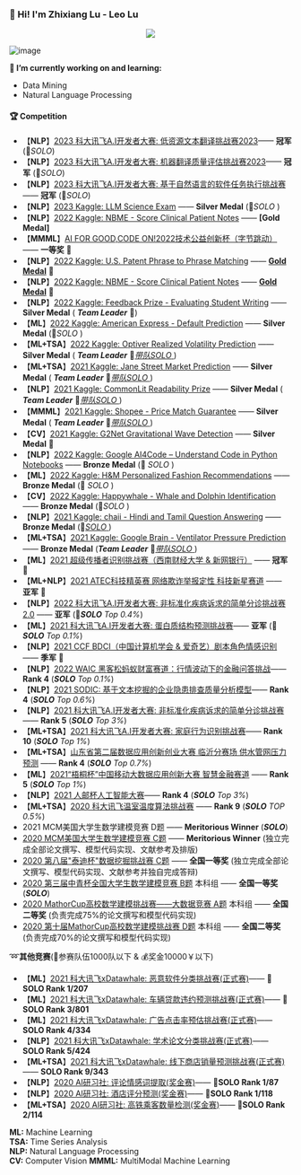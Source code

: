 ### :wave: Hi! I'm Zhixiang Lu - Leo Lu
<p align="center"> 
 <img src="https://profile-counter.glitch.me/Leo1998-Lu/count.svg"/>
</p>


![image](https://github.com/Leo1998-Lu/Leo1998-Lu/assets/57436423/79bb93e7-cf8e-4285-86a7-21738bdb6010)




****🔭 I’m currently working on and learning:****
  - Data Mining
  - Natural Language Processing
  
#### :trophy: Competition
  - 【**NLP**】[2023 科大讯飞A.I开发者大赛: 低资源文本翻译挑战赛2023](https://challenge.xfyun.cn/topic/info?type=multi-language-2023)—— **冠军** (🏅️*SOLO*)
  - 【**NLP**】[2023 科大讯飞A.I开发者大赛: 机器翻译质量评估挑战赛2023](https://challenge.xfyun.cn/topic/info?type=translation-quality-2023)—— **冠军** (🏅️*SOLO*)
  - 【**NLP**】[2023 科大讯飞A.I开发者大赛: 基于自然语言的软件任务执行挑战赛](https://challenge.xfyun.cn/topic/info?type=software-task)—— **冠军** (🏅️*SOLO*)
  - 【**NLP**】[2023 Kaggle: LLM Science Exam](https://www.kaggle.com/competitions/kaggle-llm-science-exam) —— **Silver Medal** (🥈*SOLO* )
  - 【**NLP**】[2022 Kaggle: NBME - Score Clinical Patient Notes](https://www.kaggle.com/competitions/nbme-score-clinical-patient-notes) —— **[Gold Medal]**
  - 【**MMML**】[AI FOR GOOD,CODE ON!2022技术公益创新杯（字节跳动）](https://codeon.bytedance.com/v3/news-detail.html?id=22) —— **一等奖** 🏅️ 
  - 【**NLP**】[2022 Kaggle: U.S. Patent Phrase to Phrase Matching](https://www.kaggle.com/competitions/us-patent-phrase-to-phrase-matching) —— **[Gold Medal](https://www.kaggle.com/competitions/us-patent-phrase-to-phrase-matching/discussion/332567)** 🏅️
  - 【**NLP**】[2022 Kaggle: NBME - Score Clinical Patient Notes](https://www.kaggle.com/competitions/nbme-score-clinical-patient-notes) —— **[Gold Medal](https://www.kaggle.com/competitions/nbme-score-clinical-patient-notes/discussion/322962)** 🏅️
  - 【**NLP**】[2022 Kaggle: Feedback Prize - Evaluating Student Writing](https://www.kaggle.com/competitions/feedback-prize-2021) —— **Silver Medal** ( ***Team Leader***  🥈)
  - 【**ML**】[2022 Kaggle: American Express - Default Prediction](https://www.kaggle.com/competitions/amex-default-prediction) —— **Silver Medal** (🥈*SOLO* )
  - 【**ML+TSA**】[2022 Kaggle: Optiver Realized Volatility Prediction](https://www.kaggle.com/c/optiver-realized-volatility-prediction) —— **Silver Medal** ( ***Team Leader***  🥈[*带队SOLO* ](https://www.kaggle.com/leolu1998/lgbm-tabnet-nn-no-leaks-stratifiedgroupkfold))
  - 【**ML+TSA**】[2021 Kaggle: Jane Street Market Prediction](https://www.kaggle.com/c/jane-street-market-prediction) —— **Silver Medal** ( ***Team Leader***  🥈[*带队SOLO* ](https://github.com/Leo1998-Lu/Kaggle-Jane-Street-Market-Prediction-Silver-Medal-solution))
  - 【**NLP**】[2021 Kaggle: CommonLit Readability Prize](https://www.kaggle.com/c/commonlitreadabilityprize) —— **Silver Medal** ( ***Team Leader***  🥈[*带队SOLO* ](https://github.com/Leo1998-Lu/CommonLit-Readability-Prize-Silver-Medal-Solution))
  - 【**MMML**】[2021 Kaggle: Shopee - Price Match Guarantee](https://www.kaggle.com/c/shopee-product-matching) —— **Silver Medal** ( ***Team Leader***  🥈[*带队SOLO* ](https://www.kaggle.com/leolu1998/nfnet-l0-efficientnet-b5-ensemble-inference))
  - 【**CV**】[2021 Kaggle: G2Net Gravitational Wave Detection](https://www.kaggle.com/competitions/g2net-gravitational-wave-detection) —— **Silver Medal** 🥈
  - 【**NLP**】[2022 Kaggle: Google AI4Code – Understand Code in Python Notebooks](https://www.kaggle.com/competitions/AI4Code) —— **Bronze Medal** (🥉 *SOLO* )
  - 【**ML**】[2022 Kaggle: H&M Personalized Fashion Recommendations](https://www.kaggle.com/competitions/h-and-m-personalized-fashion-recommendations) —— **Bronze Medal** (🥉 *SOLO* )
  - 【**CV**】[2022 Kaggle: Happywhale - Whale and Dolphin Identification](https://www.kaggle.com/competitions/happy-whale-and-dolphin) —— **Bronze Medal** (🥉*SOLO* )
  - 【**NLP**】[2021 Kaggle: chaii - Hindi and Tamil Question Answering](https://www.kaggle.com/c/chaii-hindi-and-tamil-question-answering) —— **Bronze Medal** (🥉[*SOLO* ](https://www.kaggle.com/leolu1998/5fold-xlmroberta-weighted-layer-pooling-training))
  - 【**ML+TSA**】[2021 Kaggle: Google Brain - Ventilator Pressure Prediction](https://www.kaggle.com/c/ventilator-pressure-prediction) —— **Bronze Medal** (***Team Leader*** 🥉[*带队SOLO* ](https://www.kaggle.com/leolu1998/dnn-lstm-kmeans-tpu/notebook))
  - 【**ML**】[2021 超级传播者识别挑战赛（西南财经大学 & 新网银行）](https://challenge.datacastle.cn/v3/cmptDetail.html?id=568)  —— **冠军** 🏅️ 
  - 【**ML+NLP**】[2021 ATEC科技精英赛 网络欺诈举报定性 科技新星赛道](https://www.atecup.cn/competitionRanklist)  —— **亚军** 🥈 
  - 【**NLP**】[2022 科大讯飞A.I开发者大赛: 非标准化疾病诉求的简单分诊挑战赛2.0](http://challenge.xfyun.cn/topic/info?type=disease-claims-2022) —— **亚军** (🥈***SOLO***   *Top 0.4%*)
  - 【**ML**】[2021 科大讯飞A.I开发者大赛: 蛋白质结构预测挑战赛](http://challenge.xfyun.cn/topic/info?type=protein)—— **亚军** (🥈***SOLO***   *Top 0.1%*)
  - 【**NLP**】[2021 CCF BDCI（中国计算机学会 & 爱奇艺）剧本角色情感识别](https://www.datafountain.cn/competitions/518/ranking)—— **季军** 🥉
  - 【**NLP**】[2022 WAIC 黑客松蚂蚁财富赛道：行情波动下的金融问答挑战](https://tianchi.aliyun.com/competition/entrance/532010/introduction?spm=5176.12281957.0.0.362f24482TRDeV)—— **Rank 4** (***SOLO***   *Top 0.1%*)
  - 【**NLP**】[2021 SODIC: 基于文本挖掘的企业隐患排查质量分析模型](https://www.sodic.com.cn/competitions/900010)—— **Rank 4** (***SOLO***   *Top 0.6%*)
  - 【**NLP**】[2021 科大讯飞A.I开发者大赛: 非标准化疾病诉求的简单分诊挑战赛](http://challenge.xfyun.cn/topic/info?type=disease-claims)—— **Rank 5** (***SOLO***   *Top 3%*)
  - 【**ML+TSA**】[2021 科大讯飞A.I开发者大赛: 家庭行为识别挑战赛](http://challenge.xfyun.cn/topic/info?type=family-behavior-recognition)—— **Rank 10** (***SOLO***   *Top 1%*)
  - 【**ML+TSA**】[山东省第二届数据应用创新创业大赛 临沂分赛场 供水管网压力预测](http://data.sd.gov.cn/cmpt/cmptDetail.html?id=24) —— **Rank 4** (***SOLO***   *Top 0.7%*)
  - 【**ML**】[2021“梧桐杯”中国移动大数据应用创新大赛 智慧金融赛道](https://js.dclab.run/v2/cmptDetail.html?id=463) —— **Rank 5** (***SOLO***  *Top 1%*) 
  - 【**NLP**】[2021 人邮杯人工智能大赛](https://www.biendata.xyz/competition/ai_college/data/)——  **Rank 4** (***SOLO***   *Top 3%*) 
  - 【**ML+TSA**】[2020 科大讯飞温室温度算法挑战赛](http://challenge.xfyun.cn/topic/info?type=temperature) —— **Rank 9** (***SOLO***  *TOP 0.5%*)
  - 2021 MCM美国大学生数学建模竞赛 D题   —— **Meritorious Winner** (***SOLO***)
  - [2020 MCM美国大学生数学建模竞赛 C题](https://github.com/Leo1998-Lu/Machine-Learning-Model-for-Product-Sales-in-Online-Market-Based-on-Text-Sentiment-Analysis) —— **Meritorious Winner** (独立完成全部论文撰写、模型代码实现、文献参考及排版)
  - [2020 第八届"泰迪杯"数据挖掘挑战赛 C题](https://www.tipdm.org/tzbhjmd/1651.jhtml) —— **全国一等奖** (独立完成全部论文撰写、模型代码实现、文献参考并独自完成答辩)
  - [2020 第三届中青杯全国大学生数学建模竞赛 B题](https://github.com/Leo1998-Lu/Dynamic-investment-model-based-on-machine-learning) 本科组 —— **全国一等奖** (***SOLO***)
  - [2020 MathorCup高校数学建模挑战赛——大数据竞赛 A题](https://github.com/Leo1998-Lu/Mobile-communication-base-station-traffic-forecast) 本科组 —— **全国二等奖** (负责完成75%的论文撰写和模型代码实现)
  - [2020 第十届MathorCup高校数学建模挑战赛 D题](https://github.com/Leo1998-Lu/Precise-demand-prediction-model-for-new-retail-target-products) 本科组 —— **全国二等奖** (负责完成70%的论文撰写和模型代码实现)

:loop:****其他竞赛****(:busts_in_silhouette:参赛队伍1000队以下 & :moneybag:奖金10000￥以下)
  - 【**ML**】[2021 科大讯飞xDatawhale: 恶意软件分类挑战赛(正式赛)](http://challenge.xfyun.cn/topic/info?type=malware-classification)—— 🏅️**SOLO Rank 1/207** 
  - 【**ML**】[2021 科大讯飞xDatawhale: 车辆贷款违约预测挑战赛(正式赛)](http://challenge.xfyun.cn/topic/info?type=car-loan)—— 🥉**SOLO Rank 3/801** 
  - 【**ML**】[2021 科大讯飞xDatawhale: 广告点击率预估挑战赛(正式赛)](http://challenge.xfyun.cn/topic/info?type=Ad-click-through)—— **SOLO Rank 4/334** 
  - 【**NLP**】[2021 科大讯飞xDatawhale: 学术论文分类挑战赛(正式赛)](http://challenge.xfyun.cn/topic/info?type=academic-paper-classification)—— **SOLO Rank 5/424** 
  - 【**ML+TSA**】[2021 科大讯飞xDatawhale: 线下商店销量预测挑战赛(正式赛)](http://challenge.xfyun.cn/topic/info?type=offline-store-sales-forecast)—— **SOLO Rank 9/343** 
  - 【**NLP**】[2020 AI研习社: 评论情感词提取(奖金赛)](https://god.yanxishe.com/103)—— 🏅️**SOLO Rank 1/87**  
  - 【**NLP**】[2020 AI研习社: 酒店评分预测(奖金赛)](https://god.yanxishe.com/96)—— 🏅️**SOLO Rank 1/118**
  - 【**ML+TSA**】[2020 AI研习社: 高铁乘客数量检测(奖金赛)](https://god.yanxishe.com/94)—— 🥈**SOLO Rank 2/114**

******ML:****** Machine Learning  
******TSA:****** Time Series Analysis  
******NLP:****** Natural Language Processing    
******CV:****** Computer Vision
******MMML:****** MultiModal Machine Learning  


